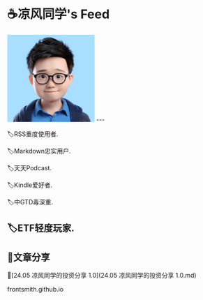 
# ☕凉风同学's Feed

<img src="https://raw.githubusercontent.com/frontsmith/FNotePic/master/data/202404291510570.png" width="200" />
---

🏷︎RSS重度使用者.

🏷︎Markdown忠实用户.

🏷︎天天Podcast.

🏷︎Kindle爱好者.

🏷︎中GTD毒深重.

🏷︎ETF轻度玩家.
---

## 💾文章分享
📄[24.05 凉风同学的投资分享 1.0](24.05 凉风同学的投资分享 1.0.md)









frontsmith.github.io

